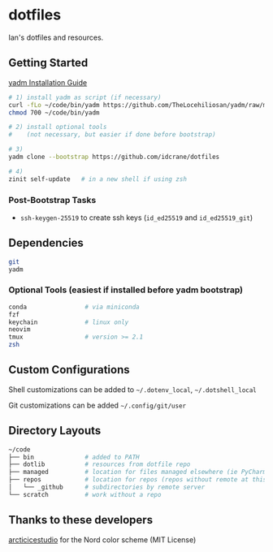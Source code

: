 # dotfiles

Ian's dotfiles and resources.

## Getting Started

[yadm Installation Guide](https://yadm.io/docs/install)

```sh
# 1) install yadm as script (if necessary)
curl -fLo ~/code/bin/yadm https://github.com/TheLocehiliosan/yadm/raw/master/yadm
chmod 700 ~/code/bin/yadm

# 2) install optional tools
#    (not necessary, but easier if done before bootstrap)

# 3)
yadm clone --bootstrap https://github.com/idcrane/dotfiles

# 4)
zinit self-update   # in a new shell if using zsh
```

### Post-Bootstrap Tasks

- `ssh-keygen-25519` to create ssh keys (`id_ed25519` and `id_ed25519_git`)

## Dependencies

```sh
git
yadm
```

### Optional Tools (easiest if installed before yadm bootstrap)

```sh
conda                # via miniconda
fzf
keychain             # linux only
neovim
tmux                 # version >= 2.1
zsh
```

## Custom Configurations

Shell customizations can be added to `~/.dotenv_local`, `~/.dotshell_local`

Git customizations can be added  `~/.config/git/user`

## Directory Layouts

```sh
~/code
├── bin              # added to PATH
├── dotlib           # resources from dotfile repo
├── managed          # location for files managed elsewhere (ie PyCharm deploy)
├── repos            # location for repos (repos without remote at this level)
│   └── _github      # subdirectories by remote server
└── scratch          # work without a repo
```

## Thanks to these developers

[arcticicestudio](https://github.com/arcticicestudio) for the Nord color scheme (MIT License)
